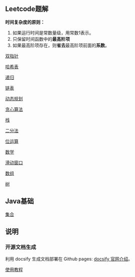 ## Leetcode题解

**时间复杂度的原则：**

1. 如果运行时间是常数量级，用常数1表示。
2. 只保留时间函数中的**最高阶项**
3. 如果最高阶项存在，则**省去**最高阶项前面的**系数**。

[双指针](/题解/双指针.md)

[哈希表](/题解/哈希表.md)

[递归](/题解/递归.md)

[链表](/题解/链表.md)

[动态规划](/题解/动态规划.md)

[贪心算法](/题解/贪心算法.md)

[栈](/题解/栈.md)

[二分法](/题解/二分法.md)

[位运算](/题解/位运算.md)

[数学](/题解/数学.md)

[滑动窗口](/题解/滑动窗口.md)

[数组](/题解/数组.md)

[树](/题解/树.md)

## Java基础

[集合](/Java基础/集合.md)

## 说明

### 开源文档生成

利用 docsify 生成文档部署在 Github pages: [docsify 官网介绍](https://docsify.js.org/#/)。

[使用教程](https://www.jianshu.com/p/88e70f32b049)